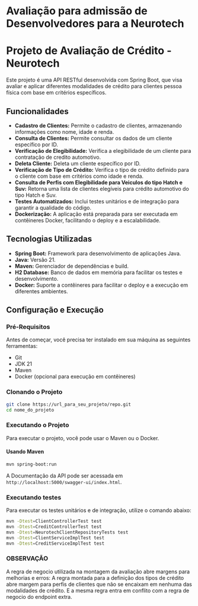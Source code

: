 # Avaliação para admissão de Desenvolvedores para a Neurotech

# Projeto de Avaliação de Crédito - Neurotech

Este projeto é uma API RESTful desenvolvida com Spring Boot, que visa avaliar e aplicar diferentes modalidades de crédito para clientes pessoa física com base em critérios específicos.

## Funcionalidades

- **Cadastro de Clientes:** Permite o cadastro de clientes, armazenando informações como nome, idade e renda.
- **Consulta de Clientes:** Permite consultar os dados de um cliente específico por ID.
- **Verificação de Elegibilidade:** Verifica a elegibilidade de um cliente para contratação de credito automotivo.
- **Deleta Cliente:** Deleta um cliente específico por ID.
- **Verificação de Tipo de Crédito:** Verifica o tipo de crédito definido para o cliente com base em critérios como idade e renda.
- **Consulta de Perfis com Elegibilidade para Veiculos do tipo Hatch e Suv:** Retorna uma lista de clientes elegíveis para crédito automotivo do tipo Hatch e Suv.
- **Testes Automatizados:** Inclui testes unitários e de integração para garantir a qualidade do código.
- **Dockerização:** A aplicação está preparada para ser executada em contêineres Docker, facilitando o deploy e a escalabilidade.

## Tecnologias Utilizadas

- **Spring Boot:** Framework para desenvolvimento de aplicações Java.
- **Java:** Versão 21.
- **Maven:** Gerenciador de dependências e build.
- **H2 Database:** Banco de dados em memória para facilitar os testes e desenvolvimento.
- **Docker:** Suporte a contêineres para facilitar o deploy e a execução em diferentes ambientes.

## Configuração e Execução

### Pré-Requisitos

Antes de começar, você precisa ter instalado em sua máquina as seguintes ferramentas:
- Git
- JDK 21
- Maven
- Docker (opcional para execução em contêineres)

### Clonando o Projeto

```bash
git clone https://url_para_seu_projeto/repo.git
cd nome_do_projeto
```

### Executando o Projeto

Para executar o projeto, você pode usar o Maven ou o Docker.

#### Usando Maven
```bash
mvn spring-boot:run
```
A Documentação da API pode ser acessada em `http://localhost:5000/swagger-ui/index.html`.

### Executando testes

Para executar os testes unitários e de integração, utilize o comando abaixo:

```bash
mvn -Dtest=ClientControllerTest test
mvn -Dtest=CreditControllerTest test
mvn -Dtest=NeurotechClientRepositoryTests test
mvn -Dtest=ClientServiceImplTest test
mvn -Dtest=CreditServiceImplTest test
```

### OBSERVAÇÃO

A regra de negocio utilizada na montagem da avaliação abre margens para melhorias e erros:
A regra montada para a definição dos tipos de crédito abre margem para perfis de clientes que não se encaixam em nenhuma das modalidades de crédito.
E a mesma regra entra em conflito com a regra de negocio do endpoint extra.